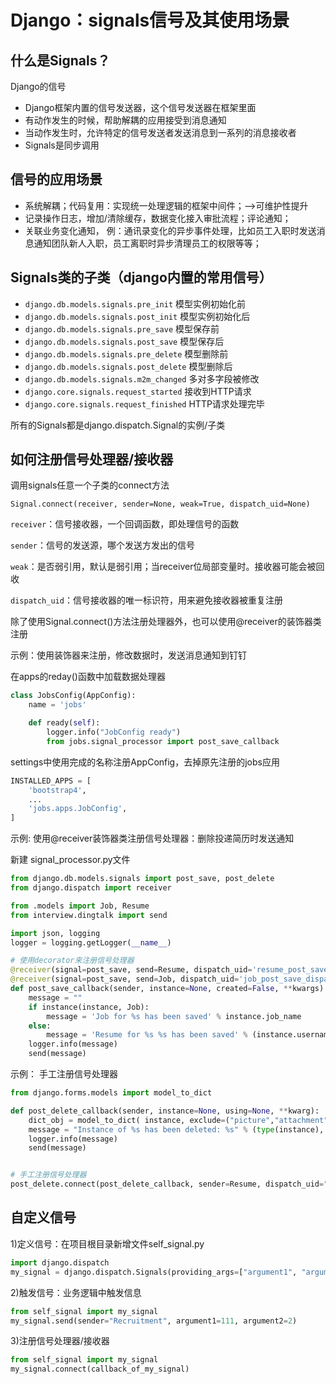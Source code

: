 # Django：signals信号及其使用场景

## 什么是Signals？
Django的信号
* Django框架内置的信号发送器，这个信号发送器在框架里面
* 有动作发生的时候，帮助解耦的应用接受到消息通知
* 当动作发生时，允许特定的信号发送者发送消息到一系列的消息接收者
* Signals是同步调用
    
## 信号的应用场景
* 系统解耦；代码复用：实现统一处理逻辑的框架中间件；-->可维护性提升
* 记录操作日志，增加/清除缓存，数据变化接入审批流程；评论通知；
* 关联业务变化通知， 例：通讯录变化的异步事件处理，比如员工入职时发送消息通知团队新人入职，员工离职时异步清理员工的权限等等；
    
## Signals类的子类（django内置的常用信号）
* `django.db.models.signals.pre_init` 模型实例初始化前
* `django.db.models.signals.post_init` 模型实例初始化后
* `django.db.models.signals.pre_save` 模型保存前
* `django.db.models.signals.post_save` 模型保存后
* `django.db.models.signals.pre_delete` 模型删除前
* `django.db.models.signals.post_delete` 模型删除后
* `django.db.models.signals.m2m_changed` 多对多字段被修改
* `django.core.signals.request_started` 接收到HTTP请求
* `django.core.signals.request_finished` HTTP请求处理完毕

所有的Signals都是django.dispatch.Signal的实例/子类
                    

## 如何注册信号处理器/接收器

调用signals任意一个子类的connect方法
```
Signal.connect(receiver, sender=None, weak=True, dispatch_uid=None)
```    
`receiver`：信号接收器，一个回调函数，即处理信号的函数
    
`sender`：信号的发送源，哪个发送方发出的信号
    
`weak`：是否弱引用，默认是弱引用；当receiver位局部变量时。接收器可能会被回收
    
`dispatch_uid`：信号接收器的唯一标识符，用来避免接收器被重复注册
    
    
除了使用Signal.connect()方法注册处理器外，也可以使用@receiver的装饰器类注册
    
示例：使用装饰器来注册，修改数据时，发送消息通知到钉钉

在apps的reday()函数中加载数据处理器

```Python
class JobsConfig(AppConfig):
    name = 'jobs'

    def ready(self):
        logger.info("JobConfig ready")
        from jobs.signal_processor import post_save_callback
```

settings中使用完成的名称注册AppConfig，去掉原先注册的jobs应用

```Python
INSTALLED_APPS = [
    'bootstrap4',
    ...
    'jobs.apps.JobConfig',
]
```

示例: 使用@receiver装饰器类注册信号处理器：删除投递简历时发送通知

新建 signal_processor.py文件

```Python
from django.db.models.signals import post_save, post_delete
from django.dispatch import receiver

from .models import Job, Resume
from interview.dingtalk import send

import json, logging
logger = logging.getLogger(__name__)

# 使用decorator来注册信号处理器
@receiver(signal=post_save, send=Resume, dispatch_uid='resume_post_save_dispatcher')
@receiver(signal=post_save, send=Job, dispatch_uid='job_post_save_dispatcher')
def post_save_callback(sender, instance=None, created=False, **kwargs):
    message = ""
    if instance(instance, Job):
        message = 'Job for %s has been saved' % instance.job_name
    else:
        message = 'Resume for %s %s has been saved' % (instance.username, instance)
    logger.info(message)
    send(message)
```
 
示例：  手工注册信号处理器

```Python
from django.forms.models import model_to_dict

def post_delete_callback(sender, instance=None, using=None, **kwarg):
    dict_obj = model_to_dict( instance, exclude=("picture","attachment", "created_date", "modified_date") )
    message = "Instance of %s has been deleted: %s" % (type(instance), json.dumps(dict_obj, ensure_ascii=False))
    logger.info(message)
    send(message)


# 手工注册信号处理器
post_delete.connect(post_delete_callback, sender=Resume, dispatch_uid="resume_post_delete_dispatcher")
```
     
## 自定义信号

1)定义信号：在项目根目录新增文件self_signal.py

```Python
import django.dispatch
my_signal = django.dispatch.Signals(providing_args=["argument1", "argument2"])
```

    
2)触发信号：业务逻辑中触发信息

```Python
from self_signal import my_signal
my_signal.send(sender="Recruitment", argument1=111, argument2=2)
```

    
3)注册信号处理器/接收器

```Python
from self_signal import my_signal
my_signal.connect(callback_of_my_signal)
```

                
